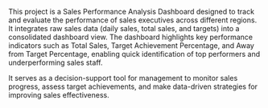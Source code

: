 This project is a Sales Performance Analysis Dashboard designed to track and evaluate the performance of sales executives across different regions. It integrates raw sales data (daily sales, total sales, and targets) into a consolidated dashboard view. The dashboard highlights key performance indicators such as Total Sales, Target Achievement Percentage, and Away from Target Percentage, enabling quick identification of top performers and underperforming sales staff.

It serves as a decision-support tool for management to monitor sales progress, assess target achievements, and make data-driven strategies for improving sales effectiveness.
